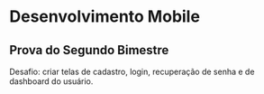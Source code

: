 # Desenvolvimento Mobile  
## Prova do Segundo Bimestre
Desafio: criar telas  de cadastro, login, recuperação de senha e de dashboard do usuário.
